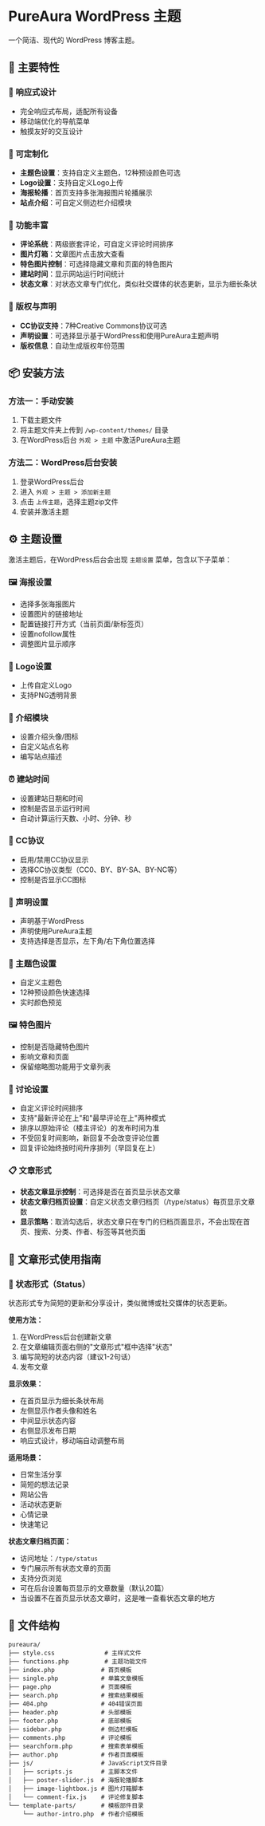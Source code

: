# PureAura WordPress 主题

一个简洁、现代的 WordPress 博客主题。

## 🌟 主要特性

### 📱 响应式设计
- 完全响应式布局，适配所有设备
- 移动端优化的导航菜单
- 触摸友好的交互设计

### 🎨 可定制化
- **主题色设置**：支持自定义主题色，12种预设颜色可选
- **Logo设置**：支持自定义Logo上传
- **海报轮播**：首页支持多张海报图片轮播展示
- **站点介绍**：可自定义侧边栏介绍模块

### 🔧 功能丰富
- **评论系统**：两级嵌套评论，可自定义评论时间排序
- **图片灯箱**：文章图片点击放大查看
- **特色图片控制**：可选择隐藏文章和页面的特色图片
- **建站时间**：显示网站运行时间统计
- **状态文章**：对状态文章专门优化，类似社交媒体的状态更新，显示为细长条状

### 📄 版权与声明
- **CC协议支持**：7种Creative Commons协议可选
- **声明设置**：可选择显示基于WordPress和使用PureAura主题声明
- **版权信息**：自动生成版权年份范围

## 📦 安装方法

### 方法一：手动安装
1. 下载主题文件
2. 将主题文件夹上传到 `/wp-content/themes/` 目录
3. 在WordPress后台 `外观 > 主题` 中激活PureAura主题

### 方法二：WordPress后台安装
1. 登录WordPress后台
2. 进入 `外观 > 主题 > 添加新主题`
3. 点击 `上传主题`，选择主题zip文件
4. 安装并激活主题

## ⚙️ 主题设置

激活主题后，在WordPress后台会出现 `主题设置` 菜单，包含以下子菜单：

### 🖼️ 海报设置
- 选择多张海报图片
- 设置图片的链接地址
- 配置链接打开方式（当前页面/新标签页）
- 设置nofollow属性
- 调整图片显示顺序

### 🎯 Logo设置
- 上传自定义Logo
- 支持PNG透明背景

### 👤 介绍模块
- 设置介绍头像/图标
- 自定义站点名称
- 编写站点描述

### ⏰ 建站时间
- 设置建站日期和时间
- 控制是否显示运行时间
- 自动计算运行天数、小时、分钟、秒

### 📜 CC协议
- 启用/禁用CC协议显示
- 选择CC协议类型（CC0、BY、BY-SA、BY-NC等）
- 控制是否显示CC图标

### 📢 声明设置
- 声明基于WordPress
- 声明使用PureAura主题
- 支持选择是否显示，左下角/右下角位置选择

### 🎨 主题色设置
- 自定义主题色
- 12种预设颜色快速选择
- 实时颜色预览

### 🖼️ 特色图片
- 控制是否隐藏特色图片
- 影响文章和页面
- 保留缩略图功能用于文章列表

### 💬 讨论设置
- 自定义评论时间排序
- 支持"最新评论在上"和"最早评论在上"两种模式
- 排序以原始评论（楼主评论）的发布时间为准
- 不受回复时间影响，新回复不会改变评论位置
- 回复评论始终按时间升序排列（早回复在上）

### 📋 文章形式
- **状态文章显示控制**：可选择是否在首页显示状态文章
- **状态文章归档页设置**：自定义状态文章归档页（/type/status）每页显示文章数
- **显示策略**：取消勾选后，状态文章只在专门的归档页面显示，不会出现在首页、搜索、分类、作者、标签等其他页面

## 📝 文章形式使用指南

### 🔄 状态形式（Status）
状态形式专为简短的更新和分享设计，类似微博或社交媒体的状态更新。

**使用方法：**
1. 在WordPress后台创建新文章
2. 在文章编辑页面右侧的"文章形式"框中选择"状态"
3. 编写简短的状态内容（建议1-2句话）
4. 发布文章

**显示效果：**
- 在首页显示为细长条状布局
- 左侧显示作者头像和姓名
- 中间显示状态内容
- 右侧显示发布日期
- 响应式设计，移动端自动调整布局

**适用场景：**
- 日常生活分享
- 简短的想法记录
- 网站公告
- 活动状态更新
- 心情记录
- 快速笔记

**状态文章归档页面：**
- 访问地址：`/type/status`
- 专门展示所有状态文章的页面
- 支持分页浏览
- 可在后台设置每页显示的文章数量（默认20篇）
- 当设置不在首页显示状态文章时，这是唯一查看状态文章的地方

## 📁 文件结构

```
pureaura/
├── style.css              # 主样式文件
├── functions.php          # 主题功能文件
├── index.php             # 首页模板
├── single.php            # 单篇文章模板
├── page.php              # 页面模板
├── search.php            # 搜索结果模板
├── 404.php               # 404错误页面
├── header.php            # 头部模板
├── footer.php            # 底部模板
├── sidebar.php           # 侧边栏模板
├── comments.php          # 评论模板
├── searchform.php        # 搜索表单模板
├── author.php            # 作者页面模板
├── js/                   # JavaScript文件目录
│   ├── scripts.js        # 主脚本文件
│   ├── poster-slider.js  # 海报轮播脚本
│   ├── image-lightbox.js # 图片灯箱脚本
│   └── comment-fix.js    # 评论修复脚本
└── template-parts/       # 模板部件目录
    └── author-intro.php  # 作者介绍模板
```